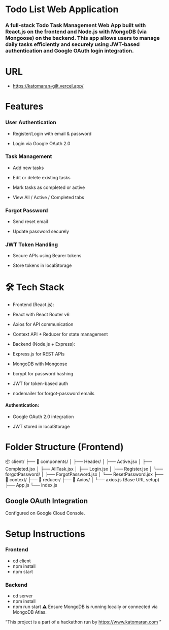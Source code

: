 # Todo List Web Application
### A full-stack Todo Task Management Web App built with React.js on the frontend and Node.js with MongoDB (via Mongoose) on the backend. This app allows users to manage daily tasks efficiently and securely using JWT-based authentication and Google OAuth login integration.

# URL
- https://katomaran-gilt.vercel.app/

#  Features
###  User Authentication

- Register/Login with email & password

- Login via Google OAuth 2.0

###  Task Management

- Add new tasks

- Edit or delete existing tasks

- Mark tasks as completed or active

- View All / Active / Completed tabs

###  Forgot Password

- Send reset email

- Update password securely

###  JWT Token Handling

- Secure APIs using Bearer tokens

- Store tokens in localStorage

# 🛠️ Tech Stack
- Frontend (React.js):

- React with React Router v6

- Axios for API communication

- Context API + Reducer for state management

- Backend (Node.js + Express):

- Express.js for REST APIs

- MongoDB with Mongoose

- bcrypt for password hashing

- JWT for token-based auth

- nodemailer for forgot-password emails

#### Authentication:

- Google OAuth 2.0 integration

- JWT stored in localStorage

#  Folder Structure (Frontend)

📦 client/
├── 📁 components/
│   ├── Header/
│   ├── Active.jsx
│   ├── Completed.jsx
│   ├── AllTask.jsx
│   ├── Login.jsx
│   ├── Register.jsx
│   └── forgotPassword/
│       ├── ForgotPassword.jsx
│       └── ResetPassword.jsx
├── 📁 context/
├── 📁 reducer/
├── 📁 Axios/
│   └── axios.js (Base URL setup)
├── App.js
└── index.js
## Google OAuth Integration
Configured on Google Cloud Console.

#  Setup Instructions
### Frontend
- cd client
- npm install
- npm start
### Backend
- cd server
- npm install
- npm run start
 ⚠️ Ensure MongoDB is running locally or connected via MongoDB Atlas.

“This project is a part of a hackathon run by
https://www.katomaran.com ”
